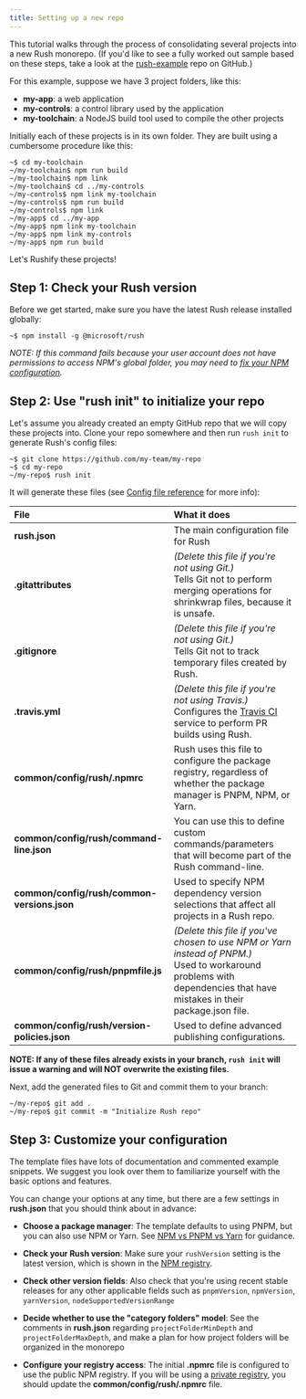 ```yaml
---
title: Setting up a new repo
---
```


This tutorial walks through the process of consolidating several projects into a new Rush monorepo. (If you'd like to see a fully worked out sample based on these steps, take a look at the [rush-example](https://github.com/microsoft/rush-example) repo on GitHub.)

For this example, suppose we have 3 project folders, like this:

- **my-app**: a web application
- **my-controls**: a control library used by the application
- **my-toolchain**: a NodeJS build tool used to compile the other projects

Initially each of these projects is in its own folder. They are built using a cumbersome procedure like this:

```
~$ cd my-toolchain
~/my-toolchain$ npm run build
~/my-toolchain$ npm link
~/my-toolchain$ cd ../my-controls
~/my-controls$ npm link my-toolchain
~/my-controls$ npm run build
~/my-controls$ npm link
~/my-app$ cd ../my-app
~/my-app$ npm link my-toolchain
~/my-app$ npm link my-controls
~/my-app$ npm run build
```

Let's Rushify these projects!

## Step 1: Check your Rush version

Before we get started, make sure you have the latest Rush release installed globally:

```
~$ npm install -g @microsoft/rush
```

_NOTE: If this command fails because your user account does not have permissions to access NPM's global folder, you may need to [fix your NPM configuration](https://docs.npmjs.com/getting-started/fixing-npm-permissions)._

## Step 2: Use "rush init" to initialize your repo

Let's assume you already created an empty GitHub repo that we will copy these projects into. Clone your repo somewhere and then run `rush init` to generate Rush's config files:

```
~$ git clone https://github.com/my-team/my-repo
~$ cd my-repo
~/my-repo$ rush init
```

It will generate these files (see [Config file reference](../../advanced/config_files) for more info):

| File                                         | What it does                                                                                                                                                                |
| :------------------------------------------- | :-------------------------------------------------------------------------------------------------------------------------------------------------------------------------- |
| **rush.json**                                | The main configuration file for Rush                                                                                                                                        |
| **.gitattributes**                           | _(Delete this file if you're not using Git.)_ <br/>Tells Git not to perform merging operations for shrinkwrap files, because it is unsafe.                                  |
| **.gitignore**                               | _(Delete this file if you're not using Git.)_ <br/>Tells Git not to track temporary files created by Rush.                                                                  |
| **.travis.yml**                              | _(Delete this file if you're not using Travis.)_ <br/>Configures the [Travis CI](https://travis-ci.com/) service to perform PR builds using Rush.                           |
| **common/config/rush/.npmrc**                | Rush uses this file to configure the package registry, regardless of whether the package manager is PNPM, NPM, or Yarn.                                                     |
| **common/config/rush/command-line.json**     | You can use this to define custom commands/parameters that will become part of the Rush command-line.                                                                       |
| **common/config/rush/common-versions.json**  | Used to specify NPM dependency version selections that affect all projects in a Rush repo.                                                                                  |
| **common/config/rush/pnpmfile.js**           | _(Delete this file if you've chosen to use NPM or Yarn instead of PNPM.)_ <br/>Used to workaround problems with dependencies that have mistakes in their package.json file. |
| **common/config/rush/version-policies.json** | Used to define advanced publishing configurations.                                                                                                                          |

**NOTE: If any of these files already exists in your branch, `rush init` will issue a warning and will NOT overwrite the existing files.**

Next, add the generated files to Git and commit them to your branch:

```
~/my-repo$ git add .
~/my-repo$ git commit -m "Initialize Rush repo"
```

## Step 3: Customize your configuration

The template files have lots of documentation and commented example snippets. We suggest you look over them to familiarize yourself with the basic options and features.

You can change your options at any time, but there are a few settings in **rush.json** that you should think about in advance:

- **Choose a package manager**: The template defaults to using PNPM, but you can also use NPM or Yarn. See [NPM vs PNPM vs Yarn](../../maintainer/package_managers) for guidance.

- **Check your Rush version**: Make sure your `rushVersion` setting is the latest version, which is shown in the [NPM registry](https://www.npmjs.com/package/@microsoft/rush).

- **Check other version fields**: Also check that you're using recent stable releases for any other applicable fields such as `pnpmVersion`, `npmVersion`, `yarnVersion`, `nodeSupportedVersionRange`

- **Decide whether to use the "category folders" model**: See the comments in **rush.json** regarding `projectFolderMinDepth` and `projectFolderMaxDepth`, and make a plan for how project folders will be organized in the monorepo

- **Configure your registry access**: The initial **.npmrc** file is configured to use the public NPM registry. If you will be using a [private registry](../../maintainer/npm_registry_auth), you should update the **common/config/rush/.npmrc** file.
